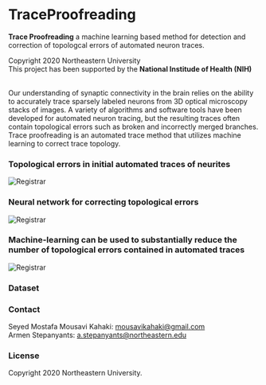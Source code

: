 # TraceProofreading

**Trace Proofreading** a machine learning based method for detection and correction of topologcal errors of automated neuron traces.

Copyright 2020 Northeastern University
</br>
This project has been supported by the **National Institude of Health (NIH)**
</br></br>


Our understanding of synaptic connectivity in the brain relies on the ability to accurately trace sparsely labeled neurons from 3D optical microscopy stacks of images. A variety of algorithms and software tools have been developed for automated neuron tracing, but the resulting traces often contain topological errors such as broken and incorrectly merged branches. Trace proofreading is an automated trace method that utilizes machine learning to correct trace topology.


### Topological errors in initial automated traces of neurites ### 
<img src="https://web.northeastern.edu/kahaki/GithubImage0.png" alt="Registrar" align="middle"> 
 
### Neural network for correcting topological errors ### 
<img src="https://web.northeastern.edu/kahaki/GithubImage2.png" alt="Registrar" align="middle">

### Machine-learning can be used to substantially reduce the number of topological errors contained in automated traces ### 
<img src="https://web.northeastern.edu/kahaki/GithubImage1.png" alt="Registrar" align="middle">

### Dataset ### 


### Contact ### 
Seyed Mostafa Mousavi Kahaki: mousavikahaki@gmail.com
</br>
Armen Stepanyants: a.stepanyants@northeastern.edu

### License ### 
 
Copyright 2020 Northeastern University.
